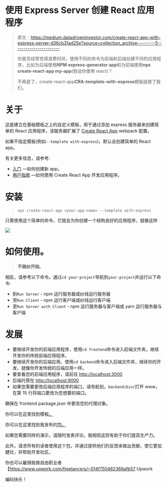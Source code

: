 # 使用 Express Server 创建 React 应用程序

> 原文：<https://medium.datadriveninvestor.com/create-react-app-with-express-server-d36cb31ad25e?source=collection_archive---------5----------------------->

> 你是否经常觉得浪费时间，使用不同的命令为前端和后端创建不同的应用程序，比如为后端使用**NPM express-generator app**和为前端使用**npx create-react-app my-app**(假设你使用 react)？
> 
> 不再是了，create-react-app**CRA-template-with-express**模板拯救了我们。

# 关于

这是建立在基础模板之上的自定义模板，用于通过添加 express 服务器来创建简单的 React 应用程序，该服务器扩展了 [Create React App](https://github.com/facebook/create-react-app) webpack 配置。

如果不指定模板(例如`--template with-express`)，默认会创建简单的 React app。

有关更多信息，请参考:

*   [入门](https://create-react-app.dev/docs/getting-started) —如何创建新 app。
*   [用户指南](https://create-react-app.dev/) —如何使用 Create React App 开发应用程序。

# 安装

> `npx create-react-app <your-app-name> --template with-express`

只需使用这个简单的命令，它就会为你创建一个结构良好的应用程序，就像这样

![](img/617332ffb1a51da51746e596956456c2.png)

# 如何使用。

> **不做纱开始**。

相反，请参考以下命令。通过`cd your-project`导航到`your-project`并运行以下命令:

*   到`Run Server` - npm 运行服务器或纱线运行服务器
*   至`Run Client` - npm 运行客户端或纱线运行客户端
*   至`Run Server with Client` - npm 运行服务器与客户端或 yarn 运行服务器与客户端

# 发展

*   要继续开发你的前端应用程序，使用`cd frontend`命令进入前端文件夹，继续开发你的传统前端应用程序。
*   要继续开发你的后端应用，使用`cd backend`命令进入后端文件夹，继续你的开发，就像你开发传统的后端应用一样。
*   要查看您的前端应用程序，请前往 [http://localhost:3000](http://localhost:3000/)
*   后端托管在 [http://localhost:9000](http://localhost:9000/)
*   如果您需要更改后端应用程序的端口，请导航到，`backend/bin/`打开 www，在第 15 行将端口更改为您想要的端口。

确保在 frontend package.json 中更改您的代理对象。

你可以在这里找到模板[。](https://github.com/nishant-sethi/cra-template-with-express-server)

你可以在这里找到我发布的[包。](https://www.npmjs.com/package/cra-template-with-express)

如果您需要同样的演示，请随时发表评论。我相信这将有助于你们提高生产力。

此外，请求所有的读者使用这个包，并通过提供他们的反馈来做出贡献，使它更加健壮，并帮助开发社区。

你也可以雇佣我做自由职业者【https://www.upwork.com/freelancers/~014f750462368afb57
Upwork

编码快乐！